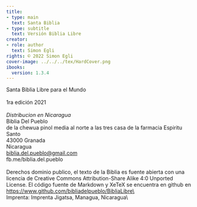 ```yaml
---
title:
- type: main
  text: Santa Biblia
- type: subtitle
  text: Versión Biblia Libre
creator:
- role: author
  text: Simon Egli
rights: © 2022 Simon Egli
cover-image: ../../../tex/HardCover.png
ibooks:
  version: 1.3.4
---
```


Santa Biblia Libre para el Mundo\
\
1ra edición 2021\
\
*Distribucion en Nicaragua*\
Biblia Del Pueblo\
de la chewua pinol media al norte a las tres casa de la farmacia Espiritu Santo\
43000 Granada\
Nicaragua\
biblia.del.pueblo@gmail.com\
fb.me/biblia.del.pueblo\
\
Derechos dominio publico, el texto de la Biblia es fuente abierta con una licencia de Creative Commons Attribution-Share Alike 4:0 Unported License. El código fuente de Markdown y XeTeX se encuentra en github en\
https://www.github.com/bibliadelpueblo/BibliaLibre\
\
Imprenta: Imprenta Jigatsa, Managua, Nicaragua\